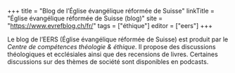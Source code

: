 +++
title = "Blog de l’Église évangélique réformée de Suisse"
linkTitle = "Église évangélique réformée de Suisse (blog)"
site = "https://www.evrefblog.ch/fr/"
tags = ["éthique"]
editor = ["eers"]
+++

Le blog de l’EERS (Église évangélique réformée de Suisse) est produit par le *Centre de compétences théologie & éthique*. Il propose des discussions théologiques et ecclésiales ainsi que des recensions de livres. Certaines discussions sur des thèmes de société sont disponibles en podcasts.
